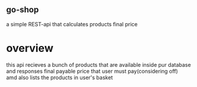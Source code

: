 ## go-shop
a simple REST-api that calculates products final price  
# overview #  
this api recieves a bunch of products that are available inside pur database  
and responses final payable price that user must pay(considering off)  
amd also lists the products in user's basket  
